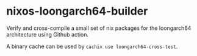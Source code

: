 # nixos-loongarch64-builder

Verify and cross-compile a small set of nix packages for the loongarch64 architecture using Github action.

A binary cache can be used by `cachix use loongarch64-cross-test`.
